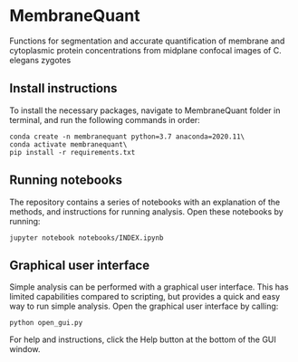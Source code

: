 # MembraneQuant

Functions for segmentation and accurate quantification of membrane and cytoplasmic protein concentrations from midplane confocal images of C. elegans zygotes


## Install instructions

To install the necessary packages, navigate to MembraneQuant folder in terminal, and run the following commands in order:

    conda create -n membranequant python=3.7 anaconda=2020.11\
    conda activate membranequant\
    pip install -r requirements.txt


## Running notebooks

The repository contains a series of notebooks with an explanation of the methods, and instructions for running analysis.
Open these notebooks by running:

    jupyter notebook notebooks/INDEX.ipynb


## Graphical user interface

Simple analysis can be performed with a graphical user interface. 
This has limited capabilities compared to scripting, but provides a quick and easy way to run simple analysis. 
Open the graphical user interface by calling:

    python open_gui.py

For help and instructions, click the Help button at the bottom of the GUI window.